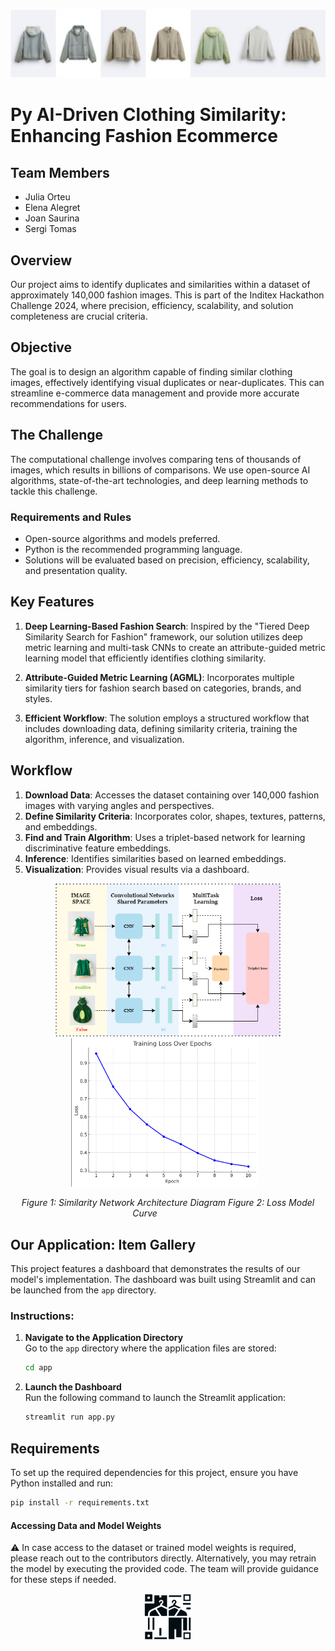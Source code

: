 <p align="center">
    <img src="images/dashboard.png" alt="Dashboard" width="1000"/>
</p>


# Py AI-Driven Clothing Similarity: Enhancing Fashion Ecommerce

## Team Members
- Julia Orteu
- Elena Alegret
- Joan Saurina
- Sergi Tomas

## Overview
Our project aims to identify duplicates and similarities within a dataset of approximately 140,000 fashion images. This is part of the Inditex Hackathon Challenge 2024, where precision, efficiency, scalability, and solution completeness are crucial criteria.

## Objective
The goal is to design an algorithm capable of finding similar clothing images, effectively identifying visual duplicates or near-duplicates. This can streamline e-commerce data management and provide more accurate recommendations for users.

## The Challenge
The computational challenge involves comparing tens of thousands of images, which results in billions of comparisons. We use open-source AI algorithms, state-of-the-art technologies, and deep learning methods to tackle this challenge.

### Requirements and Rules
- Open-source algorithms and models preferred.
- Python is the recommended programming language.
- Solutions will be evaluated based on precision, efficiency, scalability, and presentation quality.

  
## Key Features
1. **Deep Learning-Based Fashion Search**: Inspired by the "Tiered Deep Similarity Search for Fashion" framework, our solution utilizes deep metric learning and multi-task CNNs to create an attribute-guided metric learning model that efficiently identifies clothing similarity.

2. **Attribute-Guided Metric Learning (AGML)**: Incorporates multiple similarity tiers for fashion search based on categories, brands, and styles.

3. **Efficient Workflow**: The solution employs a structured workflow that includes downloading data, defining similarity criteria, training the algorithm, inference, and visualization.

## Workflow
1. **Download Data**: Accesses the dataset containing over 140,000 fashion images with varying angles and perspectives.
2. **Define Similarity Criteria**: Incorporates color, shapes, textures, patterns, and embeddings.
3. **Find and Train Algorithm**: Uses a triplet-based network for learning discriminative feature embeddings.
4. **Inference**: Identifies similarities based on learned embeddings.
5. **Visualization**: Provides visual results via a dashboard.
<p align="center">
    <img src="images/Diagrama.png" alt="Architecture Diagram" width="360"/>
    <img src="images/loss.png" alt="Loss" width="300" style="margin-right: 10px;"/>
</p>

<p align="center">
    <em>Figure 1: Similarity Network Architecture Diagram</em>
    <em>Figure 2: Loss Model Curve</em> &emsp;&emsp;&emsp;&emsp;&emsp;
</p>



## Our Application: Item Gallery
This project features a dashboard that demonstrates the results of our model's implementation. The dashboard was built using Streamlit and can be launched from the `app` directory.
### Instructions:
1. **Navigate to the Application Directory**  
   Go to the `app` directory where the application files are stored:
   ```bash
   cd app
   ```
2. **Launch the Dashboard**  
   Run the following command to launch the Streamlit application:
   ```bash
   streamlit run app.py
   ```
   
## Requirements
To set up the required dependencies for this project, ensure you have Python installed and run:
```bash
pip install -r requirements.txt
```

#### Accessing Data and Model Weights
⚠️ In case access to the dataset or trained model weights is required, please reach out to the contributors directly. Alternatively, you may retrain the model by executing the provided code. The team will provide guidance for these steps if needed.
<p align="center">
    <img src="images/logo.png" alt="Logo" width="80"/>
</p>

